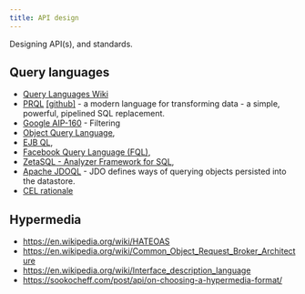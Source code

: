 ```yaml
---
title: API design
---
```


Designing API(s), and standards.

<!--more-->

## Query languages

- [Query Languages Wiki](https://en.wikipedia.org/wiki/Query_language)
- [PRQL](https://prql-lang.org/) [[github]](https://github.com/prql/prql) - a modern language for transforming data - a simple, powerful, pipelined SQL replacement.
- [Google AIP-160](https://google.aip.dev/160) - Filtering
- [Object Query Language](https://en.m.wikipedia.org/wiki/Object_Query_Language),
- [EJB QL](https://en.m.wikipedia.org/wiki/EJB_QL),
- [Facebook Query Language (FQL)](https://en.m.wikipedia.org/wiki/Facebook_Query_Language),
- [ZetaSQL - Analyzer Framework for SQL](https://github.com/google/zetasql),
- [Apache JDOQL](https://db.apache.org/jdo/jdoql.html) - JDO defines ways of querying objects persisted into the datastore.
- [CEL rationale](https://github.com/google/cel-spec/wiki/Rationale)

## Hypermedia

- https://en.wikipedia.org/wiki/HATEOAS
- https://en.wikipedia.org/wiki/Common_Object_Request_Broker_Architecture
- https://en.wikipedia.org/wiki/Interface_description_language
- https://sookocheff.com/post/api/on-choosing-a-hypermedia-format/

